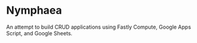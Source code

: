 # Nymphaea
An attempt to build CRUD applications using Fastly Compute, Google Apps Script, and Google Sheets.
